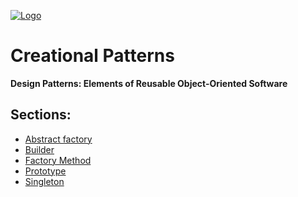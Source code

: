 [![Logo](https://raw.githubusercontent.com/ogycode/DesignPatterns/master/merch/logoCreationalPatterns.jpg)](https://github.com/ogycode/DesignPatterns/tree/master/src/CreationalPatterns)

# Creational Patterns
**Design Patterns: Elements of Reusable Object-Oriented Software**

## Sections:
  - [Abstract factory](https://github.com/ogycode/DesignPatterns/blob/master/src/CreationalPatterns/AbstractFactory)
  - [Builder](https://github.com/ogycode/DesignPatterns/blob/master/src/CreationalPatterns/Builder) 
  - [Factory Method](https://github.com/ogycode/DesignPatterns/blob/master/src/CreationalPatterns/FactoryMethod) 
  - [Prototype](https://github.com/ogycode/DesignPatterns/blob/master/src/CreationalPatterns/Prototype) 
  - [Singleton](https://github.com/ogycode/DesignPatterns/blob/master/src/CreationalPatterns/Singleton) 